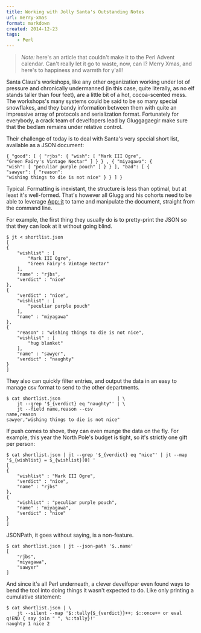 ```yaml
---
title: Working with Jolly Santa's Outstanding Notes
url: merry-xmas
format: markdown
created: 2014-12-23
tags:
    - Perl
---
```


> *Note:* here's an article that couldn't make it to the Perl Advent calendar.
> Can't really let it go to waste, now, can I? Merry Xmas, and here's to 
> happiness and warmth for y'all!

Santa Claus's workshops, like any other organization working under lot of
pressure and chronically undermanned (in this case, quite literally,
as no elf stands taller than four feet), are
a little bit of a hot, cocoa-scented mess. The 
workshops's many systems could
be said to be so
many special snowflakes, and they bandy information between them with 
quite an impressive array of protocols and
serialization format. Fortunately for everybody, a crack team of 
develfopers lead by Gluggagaegir make sure that the bedlam remains under
relative control.

Their challenge of today is to deal with Santa's very special 
short list, available as a JSON document:

```
{ "good": [ { "rjbs": { "wish": [ "Mark III Ogre", 
"Green Fairy's Vintage Nectar" ] } } , { "miyagawa": { 
"wish": [ "peculiar purple pouch" ] } } ], "bad": [ {
"sawyer": { "reason": 
"wishing things to die is not nice" } } ] }
```

Typical. Formatting is inexistant, the structure is less than optimal, but
at least it's well-formed. That's however all Glugg and his cohorts need
to be able to leverage [App::jt](cpan:App::jt) to tame and manipulate the document,
straight from the command line.

For example, the first thing they usually do is to pretty-print 
the JSON so that they can look at it without going blind.

```
$ jt < shortlist.json
[
{
    "wishlist" : [
        "Mark III Ogre",
        "Green Fairy's Vintage Nectar"
    ],
    "name" : "rjbs",
    "verdict" : "nice"
},
{
    "verdict" : "nice",
    "wishlist" : [
        "peculiar purple pouch"
    ],
    "name" : "miyagawa"
},
{
    "reason" : "wishing things to die is not nice",
    "wishlist" : [
        "hug blanket"
    ],
    "name" : "sawyer",
    "verdict" : "naughty"
}
]
```

They also can quickly filter entries, and output the data in 
an easy to manage csv format to send to the other departments.

```
$ cat shortlist.json                     | \
    jt --grep '$_{verdict} eq "naughty"' | \
    jt --field name,reason --csv
name,reason
sawyer,"wishing things to die is not nice"
```

If push comes to shove, they can even munge the data on the fly. For example, 
this year the North Pole's budget is tight, so it's strictly one gift per
person:

```
$ cat shortlist.json | jt --grep '$_{verdict} eq "nice"' | jt --map '$_{wishlist} = $_{wishlist}[0] '
[
{
    "wishlist" : "Mark III Ogre",
    "verdict" : "nice",
    "name" : "rjbs"
},
{
    "wishlist" : "peculiar purple pouch",
    "name" : "miyagawa",
    "verdict" : "nice"
}
]
```

JSONPath, it goes without saying, is a non-feature.

```
$ cat shortlist.json | jt --json-path '$..name'
[
    "rjbs",
    "miyagawa",
    "sawyer"
]

```

And since it's all Perl underneath, a clever develfoper even found ways to
bend the tool into doing things it wasn't expected to do. Like only printing a
cumulative statement:

```
$ cat shortlist.json | \
    jt --silent --map '$::tally{$_{verdict}}++; $::once++ or eval q!END { say join " ", %::tally}!'
naughty 1 nice 2
```
